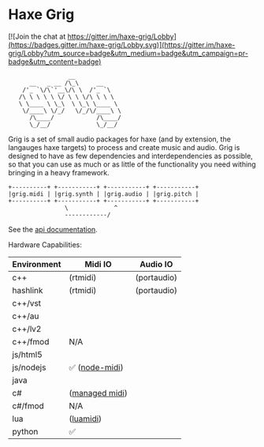 # Haxe Grig

[![Join the chat at https://gitter.im/haxe-grig/Lobby](https://badges.gitter.im/haxe-grig/Lobby.svg)](https://gitter.im/haxe-grig/Lobby?utm_source=badge&utm_medium=badge&utm_campaign=pr-badge&utm_content=badge)

                     __             
          __   _ __ /\_\     __     
        /'_ `\/\`'__\/\ \  /'_ `\   
       /\ \ \ \ \ \/ \ \ \/\ \ \ \  
       \ \____ \ \_\  \ \_\ \____ \ 
        \/____\ \/_/   \/_/\/____\ \
          /\____/            /\____/
          \_/__/             \_/__/ 

Grig is a set of small audio packages for haxe (and by extension, the langauges haxe targets) to process and create music and audio.
Grig is designed to have as few dependencies and interdependencies as possible, so that you can use as much or as little of the functionality
you need withing bringing in a heavy framework.
 
    +----------+ +-----------+ +-----------+ +-----------+
    |grig.midi | |grig.synth | |grig.audio | |grig.pitch |
    +----------+ +-----------+ +-----------+ +-----------+
                    \             ^
                    ------------/

See the [api documentation](/grig/api).

Hardware Capabilities:

| Environment        | Midi IO             | Audio IO           |
| ------------------ | ------------------- | ------------------ |
| c++                | (rtmidi)            | (portaudio)        |
| hashlink           | (rtmidi)            | (portaudio)        |
| c++/vst            |                     |                    |
| c++/au             |                     |                    |
| c++/lv2            |                     |                    |
| c++/fmod           | N/A                 |                    |
| js/html5           |                     |                    |
| js/nodejs          | :white_check_mark: ([node-midi](https://github.com/justinlatimer/node-midi))|                    |
| java               |                     |                    |
| c#                 | ([managed midi](https://github.com/atsushieno/managed-midi))        |                    |
| c#/fmod            | N/A                 |                    |
| lua                | ([luamidi](https://github.com/luaforge/luamidi))                    |                    |
| python             | :white_check_mark:  |                    |

